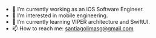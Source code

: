 - 🔭 I’m currently working as an iOS Software Engineer.
- 👀 I’m interested in mobile engineering.
- 🌱 I’m currently learning VIPER architecture and SwiftUI.
- 📫 How to reach me: santiagolimasg@gmail.com

